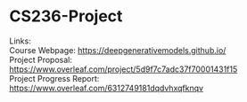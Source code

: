 # CS236-Project

Links:  
Course Webpage: https://deepgenerativemodels.github.io/  
Project Proposal: https://www.overleaf.com/project/5d9f7c7adc37f70001431f15  
Project Progress Report: https://www.overleaf.com/6312749181dqdvhxqfknqv  
